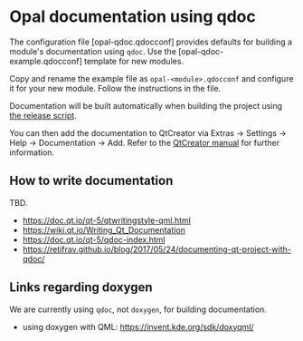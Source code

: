 <!--
SPDX-FileCopyrightText: 2021 Mirian Margiani
SPDX-License-Identifier: GFDL-1.3-or-later
-->

# Opal documentation using qdoc

The configuration file [opal-qdoc.qdocconf] provides defaults for building a
module's documentation using `qdoc`. Use the [opal-qdoc-example.qdocconf]
template for new modules.

Copy and rename the example file as `opal-<module>.qdocconf` and configure it for
your new module. Follow the instructions in the file.

Documentation will be built automatically when building the project using
[the release script](opal-release-module.md).

You can then add the documentation to QtCreator via Extras → Settings → Help
→ Documentation → Add. Refer to the
[QtCreator manual](https://doc.qt.io/qtcreator/creator-help.html#adding-external-documentation)
for further information.

## How to write documentation

TBD.

- https://doc.qt.io/qt-5/qtwritingstyle-qml.html
- https://wiki.qt.io/Writing_Qt_Documentation
- https://doc.qt.io/qt-5/qdoc-index.html
- https://retifrav.github.io/blog/2017/05/24/documenting-qt-project-with-qdoc/

## Links regarding doxygen

We are currently using `qdoc`, not `doxygen`, for building documentation.

- using doxygen with QML: https://invent.kde.org/sdk/doxyqml/
